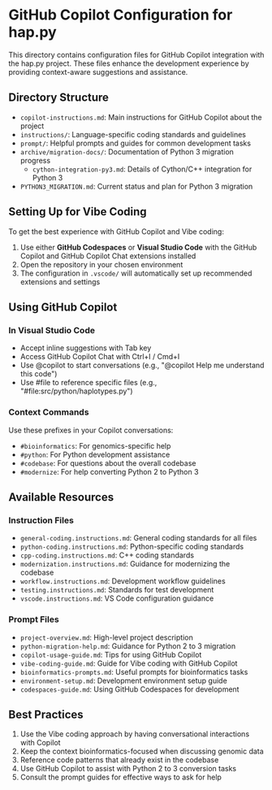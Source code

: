 # GitHub Copilot Configuration for hap.py

This directory contains configuration files for GitHub Copilot integration with the hap.py project. These files enhance the development experience by providing context-aware suggestions and assistance.

## Directory Structure

- `copilot-instructions.md`: Main instructions for GitHub Copilot about the project
- `instructions/`: Language-specific coding standards and guidelines
- `prompt/`: Helpful prompts and guides for common development tasks
- `archive/migration-docs/`: Documentation of Python 3 migration progress
  - `cython-integration-py3.md`: Details of Cython/C++ integration for Python 3
- `PYTHON3_MIGRATION.md`: Current status and plan for Python 3 migration

## Setting Up for Vibe Coding

To get the best experience with GitHub Copilot and Vibe coding:

1. Use either **GitHub Codespaces** or **Visual Studio Code** with the GitHub Copilot and GitHub Copilot Chat extensions installed
2. Open the repository in your chosen environment
3. The configuration in `.vscode/` will automatically set up recommended extensions and settings

## Using GitHub Copilot

### In Visual Studio Code

- Accept inline suggestions with Tab key
- Access GitHub Copilot Chat with Ctrl+I / Cmd+I
- Use @copilot to start conversations (e.g., "@copilot Help me understand this code")
- Use #file to reference specific files (e.g., "#file:src/python/haplotypes.py")

### Context Commands

Use these prefixes in your Copilot conversations:

- `#bioinformatics`: For genomics-specific help
- `#python`: For Python development assistance
- `#codebase`: For questions about the overall codebase
- `#modernize`: For help converting Python 2 to Python 3

## Available Resources

### Instruction Files

- `general-coding.instructions.md`: General coding standards for all files
- `python-coding.instructions.md`: Python-specific coding standards
- `cpp-coding.instructions.md`: C++ coding standards
- `modernization.instructions.md`: Guidance for modernizing the codebase
- `workflow.instructions.md`: Development workflow guidelines
- `testing.instructions.md`: Standards for test development
- `vscode.instructions.md`: VS Code configuration guidance

### Prompt Files

- `project-overview.md`: High-level project description
- `python-migration-help.md`: Guidance for Python 2 to 3 migration
- `copilot-usage-guide.md`: Tips for using GitHub Copilot
- `vibe-coding-guide.md`: Guide for Vibe coding with GitHub Copilot
- `bioinformatics-prompts.md`: Useful prompts for bioinformatics tasks
- `environment-setup.md`: Development environment setup guide
- `codespaces-guide.md`: Using GitHub Codespaces for development

## Best Practices

1. Use the Vibe coding approach by having conversational interactions with Copilot
2. Keep the context bioinformatics-focused when discussing genomic data
3. Reference code patterns that already exist in the codebase
4. Use GitHub Copilot to assist with Python 2 to 3 conversion tasks
5. Consult the prompt guides for effective ways to ask for help
